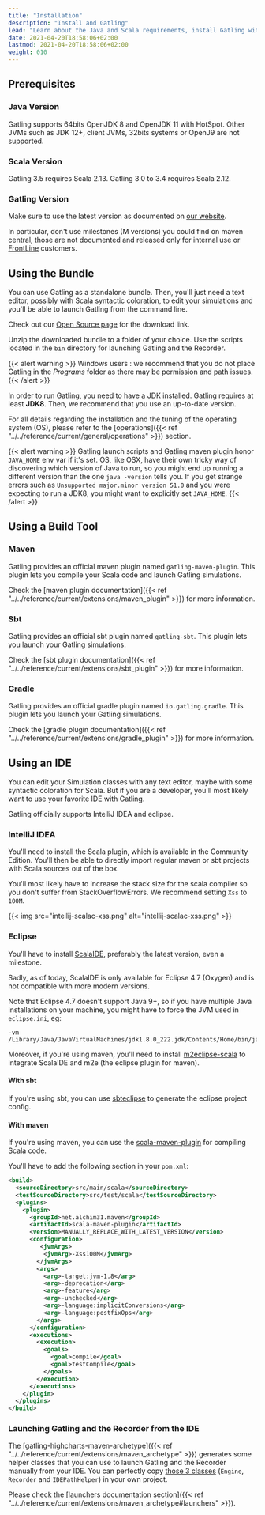 ```yaml
---
title: "Installation"
description: "Install and Gatling"
lead: "Learn about the Java and Scala requirements, install Gatling with the Bundle or build tool: maven, sbt, gradle "
date: 2021-04-20T18:58:06+02:00
lastmod: 2021-04-20T18:58:06+02:00
weight: 010
---
```


## Prerequisites

### Java Version

Gatling supports 64bits OpenJDK 8 and OpenJDK 11 with HotSpot.
Other JVMs such as JDK 12+, client JVMs, 32bits systems or OpenJ9 are not supported.

### Scala Version

Gatling 3.5 requires Scala 2.13.
Gatling 3.0 to 3.4 requires Scala 2.12.

### Gatling Version

Make sure to use the latest version as documented on [our website](https://gatling.io/open-source/).

In particular, don't use milestones (M versions) you could find on maven central,
those are not documented and released only for internal use or [FrontLine](https://gatling.io/gatling-frontline/) customers.

## Using the Bundle

You can use Gatling as a standalone bundle.
Then, you'll just need a text editor, possibly with Scala syntactic coloration, to edit your simulations
and you'll be able to launch Gatling from the command line.

Check out our [Open Source page](https://gatling.io/open-source/) for the download link.

Unzip the downloaded bundle to a folder of your choice.
Use the scripts located in the `bin` directory for launching Gatling and the Recorder.

{{< alert warning >}}
Windows users : we recommend that you do not place Gatling in the *Programs* folder as there may be permission and path issues.
{{< /alert >}}

In order to run Gatling, you need to have a JDK installed.
Gatling requires at least **JDK8**. Then, we recommend that you use an up-to-date version.

For all details regarding the installation and the tuning of the operating system (OS), please refer to the [operations]({{< ref "../../reference/current/general/operations" >}}) section.

{{< alert warning >}}
Gatling launch scripts and Gatling maven plugin honor `JAVA_HOME` env var if it's set.
OS, like OSX, have their own tricky way of discovering which version of Java to run,
so you might end up running a different version than the one `java -version` tells you.
If you get strange errors such as `Unsupported major.minor version 51.0` and you were expecting to run a JDK8,
you might want to explicitly set `JAVA_HOME`.
{{< /alert >}}

## Using a Build Tool

### Maven

Gatling provides an official maven plugin named `gatling-maven-plugin`. This plugin lets you compile your Scala code and launch Gatling simulations.

Check the [maven plugin documentation]({{< ref "../../reference/current/extensions/maven_plugin" >}}) for more information.

### Sbt

Gatling provides an official sbt plugin named `gatling-sbt`. This plugin lets you launch your Gatling simulations.

Check the [sbt plugin documentation]({{< ref "../../reference/current/extensions/sbt_plugin" >}}) for more information.

### Gradle

Gatling provides an official gradle plugin named `io.gatling.gradle`. This plugin lets you launch your Gatling simulations.

Check the [gradle plugin documentation]({{< ref "../../reference/current/extensions/gradle_plugin" >}}) for more information.

## Using an IDE

You can edit your Simulation classes with any text editor, maybe with some syntactic coloration for Scala.
But if you are a developer, you'll most likely want to use your favorite IDE with Gatling.

Gatling officially supports IntelliJ IDEA and eclipse.

### IntelliJ IDEA

You'll need to install the Scala plugin, which is available in the Community Edition.
You'll then be able to directly import regular maven or sbt projects with Scala sources out of the box.

You'll most likely have to increase the stack size for the scala compiler so you don't suffer from StackOverflowErrors.
We recommend setting `Xss` to `100M`.

{{< img src="intellij-scalac-xss.png" alt="intellij-scalac-xss.png" >}}

### Eclipse

You'll have to install [ScalaIDE](http://scala-ide.org/index.html), preferably the latest version, even a milestone.

Sadly, as of today, ScalaIDE is only available for Eclipse 4.7 (Oxygen) and is not compatible with more modern versions.

Note that Eclipse 4.7 doesn't support Java 9+, so if you have multiple Java installations on your machine, you might have to force the JVM used in `eclipse.ini`, eg:

```
-vm
/Library/Java/JavaVirtualMachines/jdk1.8.0_222.jdk/Contents/Home/bin/java
```

Moreover, if you're using maven, you'll need to install [m2eclipse-scala](https://github.com/sonatype/m2eclipse-scala) to integrate ScalaIDE and m2e (the eclipse plugin for maven).

#### With sbt

If you're using sbt, you can use [sbteclipse](https://github.com/sbt/sbteclipse) to generate the eclipse project config.

#### With maven

If you're using maven, you can use the [scala-maven-plugin](https://github.com/davidB/scala-maven-plugin) for compiling Scala code.

You'll have to add the following section in your `pom.xml`:

```xml
<build>
  <sourceDirectory>src/main/scala</sourceDirectory>
  <testSourceDirectory>src/test/scala</testSourceDirectory>
  <plugins>
    <plugin>
      <groupId>net.alchim31.maven</groupId>
      <artifactId>scala-maven-plugin</artifactId>
      <version>MANUALLY_REPLACE_WITH_LATEST_VERSION</version>
      <configuration>
         <jvmArgs>
          <jvmArg>-Xss100M</jvmArg>
        </jvmArgs>
        <args>
          <arg>-target:jvm-1.8</arg>
          <arg>-deprecation</arg>
          <arg>-feature</arg>
          <arg>-unchecked</arg>
          <arg>-language:implicitConversions</arg>
          <arg>-language:postfixOps</arg>
        </args>
      </configuration>
      <executions>
        <execution>
          <goals>
            <goal>compile</goal>
            <goal>testCompile</goal>
          </goals>
        </execution>
      </executions>
    </plugin>
  </plugins>
</build>
```

### Launching Gatling and the Recorder from the IDE

The [gatling-highcharts-maven-archetype]({{< ref "../../reference/current/extensions/maven_archetype" >}}) generates some helper classes that you can use to launch Gatling and the Recorder manually from your IDE.
You can perfectly copy [those 3 classes](https://github.com/gatling/gatling-highcharts-maven-archetype/tree/master/src/main/scala) (`Engine`, `Recorder` and `IDEPathHelper`) in your own project.

Please check the [launchers documentation section]({{< ref "../../reference/current/extensions/maven_archetype#launchers" >}}).
